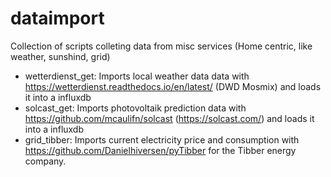 # dataimport
Collection of scripts colleting data from misc services (Home centric, like weather, sunshind, grid)

- wetterdienst_get: Imports local weather data data with https://wetterdienst.readthedocs.io/en/latest/ (DWD Mosmix) and loads it into a influxdb
- solcast_get: Imports photovoltaik prediction data with https://github.com/mcaulifn/solcast (https://solcast.com/) and loads it into a influxdb
- grid_tibber: Imports current electricity price and consumption with https://github.com/Danielhiversen/pyTibber for the Tibber energy company.



